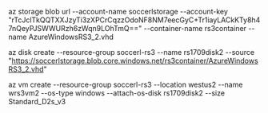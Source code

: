 

az storage blob url --account-name soccerlstorage --account-key "rTcJclTkQQTXXJzyTi3zXPCrCqzzOdoNF8NM7eecGyC+Tr1iayLACkKTy8h47nQeyPJSWWURzh6zWqn9LOhTmQ==" --container-name rs3container --name AzureWindowsRS3_2.vhd



az disk create --resource-group soccerl-rs3 --name rs1709disk2 --source "https://soccerlstorage.blob.core.windows.net/rs3container/AzureWindowsRS3_2.vhd"


az vm create --resource-group soccerl-rs3 --location westus2 --name wrs3vm2 --os-type windows --attach-os-disk rs1709disk2  --size Standard_D2s_v3

